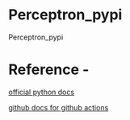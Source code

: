 # Perceptron_pypi

Perceptron_pypi

# Reference -

[official python docs](https://packaging.python.org/en/latest/tutorials/packaging-projects/)

[github docs for github actions](https://docs.github.com/en/actions/guides/building-and_testing_python#publishing-to-package-registries)
